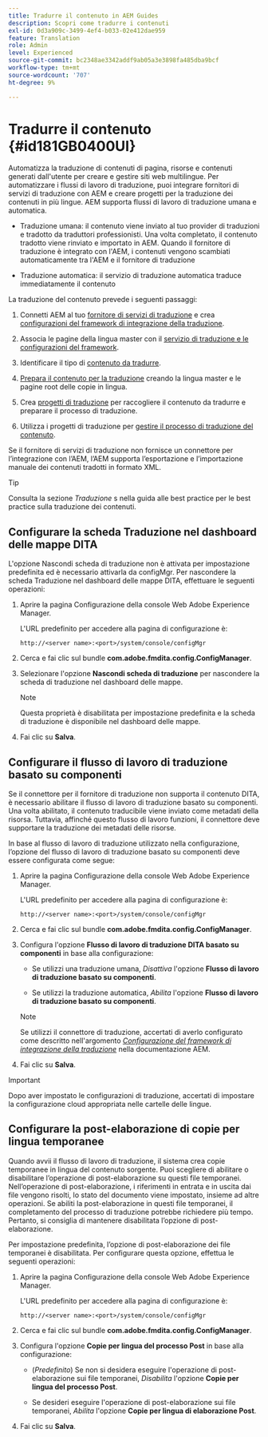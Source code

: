 ```yaml
---
title: Tradurre il contenuto in AEM Guides
description: Scopri come tradurre i contenuti
exl-id: 0d3a909c-3499-4ef4-b033-02e412dae959
feature: Translation
role: Admin
level: Experienced
source-git-commit: bc2348ae3342addf9ab05a3e3898fa485dba9bcf
workflow-type: tm+mt
source-wordcount: '707'
ht-degree: 9%

---
```


# Tradurre il contenuto {#id181GB0400UI}

Automatizza la traduzione di contenuti di pagina, risorse e contenuti generati dall&#39;utente per creare e gestire siti web multilingue. Per automatizzare i flussi di lavoro di traduzione, puoi integrare fornitori di servizi di traduzione con AEM e creare progetti per la traduzione dei contenuti in più lingue. AEM supporta flussi di lavoro di traduzione umana e automatica.

- Traduzione umana: il contenuto viene inviato al tuo provider di traduzioni e tradotto da traduttori professionisti. Una volta completato, il contenuto tradotto viene rinviato e importato in AEM. Quando il fornitore di traduzione è integrato con l&#39;AEM, i contenuti vengono scambiati automaticamente tra l&#39;AEM e il fornitore di traduzione

- Traduzione automatica: il servizio di traduzione automatica traduce immediatamente il contenuto


La traduzione del contenuto prevede i seguenti passaggi:

1. Connetti AEM al tuo [fornitore di servizi di traduzione](https://helpx.adobe.com/experience-manager/6-5/sites/administering/using/tc-tic.html#ConnectingtoaTranslationServiceProvider) e crea [configurazioni del framework di integrazione della traduzione](https://helpx.adobe.com/experience-manager/6-5/sites/administering/using/tc-tic.html#CreatingaTranslationIntegrationConfiguration).

1. Associa le pagine della lingua master con il [servizio di traduzione e le configurazioni del framework](https://helpx.adobe.com/experience-manager/6-5/sites/administering/using/tc-tic.html#ConfiguringPagesforTranslation).

1. Identificare il tipo di [contenuto da tradurre](https://helpx.adobe.com/experience-manager/6-5/sites/administering/using/tc-rules.html).

1. [Prepara il contenuto per la traduzione](https://helpx.adobe.com/experience-manager/6-5/sites/administering/using/tc-prep.html) creando la lingua master e le pagine root delle copie in lingua.

1. Crea [progetti di traduzione](https://helpx.adobe.com/experience-manager/6-5/sites/administering/using/tc-manage.html) per raccogliere il contenuto da tradurre e preparare il processo di traduzione.

1. Utilizza i progetti di traduzione per [gestire il processo di traduzione del contenuto](https://helpx.adobe.com/experience-manager/6-5/sites/administering/using/tc-manage.html).


Se il fornitore di servizi di traduzione non fornisce un connettore per l’integrazione con l’AEM, l’AEM supporta l’esportazione e l’importazione manuale dei contenuti tradotti in formato XML.

>[!TIP]
>
> Consulta la sezione *Traduzione* s nella guida alle best practice per le best practice sulla traduzione dei contenuti.

## Configurare la scheda Traduzione nel dashboard delle mappe DITA

L&#39;opzione Nascondi scheda di traduzione non è attivata per impostazione predefinita ed è necessario attivarla da configMgr. Per nascondere la scheda Traduzione nel dashboard delle mappe DITA, effettuare le seguenti operazioni:

1. Aprire la pagina Configurazione della console Web Adobe Experience Manager.

   L&#39;URL predefinito per accedere alla pagina di configurazione è:

   ```http
   http://<server name>:<port>/system/console/configMgr
   ```

1. Cerca e fai clic sul bundle **com.adobe.fmdita.config.ConfigManager**.

1. Selezionare l&#39;opzione **Nascondi scheda di traduzione** per nascondere la scheda di traduzione nel dashboard delle mappe.

   >[!NOTE]
   >
   > Questa proprietà è disabilitata per impostazione predefinita e la scheda di traduzione è disponibile nel dashboard delle mappe.

1. Fai clic su **Salva**.

## Configurare il flusso di lavoro di traduzione basato su componenti

Se il connettore per il fornitore di traduzione non supporta il contenuto DITA, è necessario abilitare il flusso di lavoro di traduzione basato su componenti. Una volta abilitato, il contenuto traducibile viene inviato come metadati della risorsa. Tuttavia, affinché questo flusso di lavoro funzioni, il connettore deve supportare la traduzione dei metadati delle risorse.

In base al flusso di lavoro di traduzione utilizzato nella configurazione, l’opzione del flusso di lavoro di traduzione basato su componenti deve essere configurata come segue:

1. Aprire la pagina Configurazione della console Web Adobe Experience Manager.

   L&#39;URL predefinito per accedere alla pagina di configurazione è:

   ```http
   http://<server name>:<port>/system/console/configMgr
   ```

1. Cerca e fai clic sul bundle **com.adobe.fmdita.config.ConfigManager**.

1. Configura l&#39;opzione **Flusso di lavoro di traduzione DITA basato su componenti** in base alla configurazione:

   - Se utilizzi una traduzione umana, *Disattiva* l&#39;opzione **Flusso di lavoro di traduzione basato su componenti**.

   - Se utilizzi la traduzione automatica, *Abilita* l&#39;opzione **Flusso di lavoro di traduzione basato su componenti**.

   >[!NOTE]
   >
   > Se utilizzi il connettore di traduzione, accertati di averlo configurato come descritto nell&#39;argomento *[Configurazione del framework di integrazione della traduzione](https://helpx.adobe.com/experience-manager/6-5/sites/administering/using/tc-tic.html)* nella documentazione AEM.

1. Fai clic su **Salva**.

<!---

This was added for 2406 CS IG

## Configure the legacy translation workflow 

It is recommended that you use the latest translation workflow, which provides enhanced performance. However, you can configure the legacy translation workflow if necessary.

Based on the translation workflow used in your setup, provide the following (property) details to configure the legacy translation workflow: the component-based translation workflow option should be configured as follows:

1.  Open the Adobe Experience Manager Web Console Configuration page.

    The default URL to access the configuration page is:

    ! Add the syntax of http as given in previous config

    Note: Configure htttp code as given in previous sample
    

1.  Search for and click on the **com.adobe.fmdita.config.ConfigManager** bundle.



1.  Configure the **Run legacy translation workflow** option as per your setup:

    -   If you use the latest translation workflow, then *Disable* \( `false`\) the **Run legacy translation workflow** option. The latest translation workflow is enabled by default. <br> 

    -   If you use the legacy translation, then *Enable \( `true`\)* the **Run legacy translation workflow** option.

1.  Click **Save**.


--->
>[!IMPORTANT]
>
> Dopo aver impostato le configurazioni di traduzione, accertati di impostare la configurazione cloud appropriata nelle cartelle delle lingue.

## Configurare la post-elaborazione di copie per lingua temporanee

Quando avvii il flusso di lavoro di traduzione, il sistema crea copie temporanee in lingua del contenuto sorgente. Puoi scegliere di abilitare o disabilitare l’operazione di post-elaborazione su questi file temporanei. Nell’operazione di post-elaborazione, i riferimenti in entrata e in uscita dai file vengono risolti, lo stato del documento viene impostato, insieme ad altre operazioni. Se abiliti la post-elaborazione in questi file temporanei, il completamento del processo di traduzione potrebbe richiedere più tempo. Pertanto, si consiglia di mantenere disabilitata l’opzione di post-elaborazione.

Per impostazione predefinita, l’opzione di post-elaborazione dei file temporanei è disabilitata. Per configurare questa opzione, effettua le seguenti operazioni:

1. Aprire la pagina Configurazione della console Web Adobe Experience Manager.

   L&#39;URL predefinito per accedere alla pagina di configurazione è:

   ```http
   http://<server name>:<port>/system/console/configMgr
   ```

1. Cerca e fai clic sul bundle **com.adobe.fmdita.config.ConfigManager**.

1. Configura l&#39;opzione **Copie per lingua del processo Post** in base alla configurazione:

   - \(*Predefinito*\) Se non si desidera eseguire l&#39;operazione di post-elaborazione sui file temporanei, *Disabilita* l&#39;opzione **Copie per lingua del processo Post**.

   - Se desideri eseguire l&#39;operazione di post-elaborazione sui file temporanei, *Abilita* l&#39;opzione **Copie per lingua di elaborazione Post**.

1. Fai clic su **Salva**.
